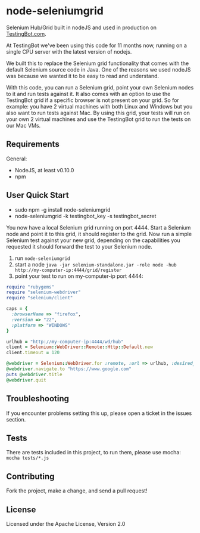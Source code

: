 node-seleniumgrid
=================

Selenium Hub/Grid built in nodeJS and used in production on [TestingBot.com](http://testingbot.com).

At TestingBot we've been using this code for 11 months now, running on a single CPU server with the latest version of nodejs.

We built this to replace the Selenium grid functionality that comes with the default Selenium source code in Java.
One of the reasons we used nodeJS was because we wanted it to be easy to read and understand.

With this code, you can run a Selenium grid, point your own Selenium nodes to it and run tests against it.
It also comes with an option to use the TestingBot grid if a specific browser is not present on your grid.
So for example: you have 2 virtual machines with both Linux and Windows but you also want to run tests against Mac.
By using this grid, your tests will run on your own 2 virtual machines and use the TestingBot grid to run the tests on our Mac VMs.

Requirements
------------

General:

* NodeJS, at least v0.10.0
* npm

User Quick Start
------------

* sudo npm -g install node-seleniumgrid
* node-seleniumgrid -k testingbot_key -s testingbot_secret

You now have a local Selenium grid running on port 4444.
Start a Selenium node and point it to this grid, it should register to the grid.
Now run a simple Selenium test against your new grid, depending on the capabilities you requested it should forward the test to your Selenium node.

1. run `node-seleniumgrid`
2. start a node `java -jar selenium-standalone.jar -role node -hub http://my-computer-ip:4444/grid/register`
3. point your test to run on my-computer-ip port 4444:

```ruby
require "rubygems"
require "selenium-webdriver" 
require "selenium/client"

caps = {
  :browserName => "firefox",
  :version => "22",
  :platform => "WINDOWS"
}

urlhub = "http://my-computer-ip:4444/wd/hub"
client = Selenium::WebDriver::Remote::Http::Default.new
client.timeout = 120

@webdriver = Selenium::WebDriver.for :remote, :url => urlhub, :desired_capabilities => caps, :http_client => client
@webdriver.navigate.to "https://www.google.com"
puts @webdriver.title
@webdriver.quit
```

Troubleshooting
------------

If you encounter problems setting this up, please open a ticket in the issues section.

Tests
------------

There are tests included in this project, to run them, please use mocha:
`mocha tests/*.js`

Contributing
------------
Fork the project, make a change, and send a pull request!

License
------------

Licensed under the Apache License, Version 2.0
